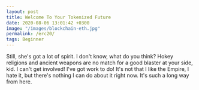 ```yaml
---
layout: post
title: Welcome To Your Tokenized Future
date: 2020-08-06 13:01:42 +0300
image: "/images/blockchain-eth.jpg"
permalink: /erc20/
tags: Beginner
---
```


Still, she's got a lot of spirit. I don't know, what do you think? Hokey religions and ancient weapons are no match for a good blaster at your side, kid. I can't get involved! I've got work to do! It's not that I like the Empire, I hate it, but there's nothing I can do about it right now. It's such a long way from here.
